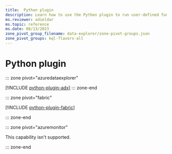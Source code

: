 ```yaml
---
title:  Python plugin
description: Learn how to use the Python plugin to run user-defined functions using a Python script.
ms.reviewer: adieldar
ms.topic: reference
ms.date: 08/13/2023
zone_pivot_group_filename: data-explorer/zone-pivot-groups.json
zone_pivot_groups: kql-flavors-all
---
```

# Python plugin

::: zone pivot="azuredataexplorer"

[!INCLUDE [python-plugin-adx](../../includes/python-plugin-adx.md)]
::: zone-end

::: zone pivot="fabric"

[!INCLUDE [python-plugin-fabric](../../includes/python-plugin-fabric.md)]

::: zone-end

::: zone pivot="azuremonitor"

This capability isn't supported.

::: zone-end
